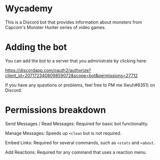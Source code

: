 # Wycademy
This is a Discord bot that provides information about monsters from Capcom's Monster Hunter series of video games.

# Adding the bot

You can add the bot to a server that you administrate by clicking here:

https://discordapp.com/oauth2/authorize?client_id=207172340809859072&scope=bot&permissions=27712

If you have any questions or problems, feel free to PM me (Iwuh#6351) on Discord.

# Permissions breakdown

Send Messages / Read Messages: Required for basic bot functionality.

Manage Messages: Speeds up `<clean` but is not required.

Embed Links: Required for several commands, such as `<stats` and `<about`.

Add Reactions: Required for any command that uses a reaction menu.
